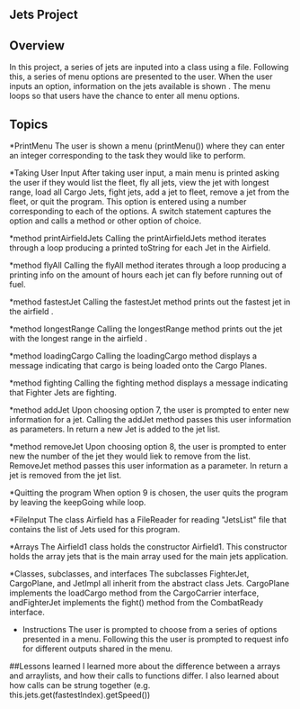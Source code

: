 ## Jets Project

## Overview

In this project, a series of jets are inputed into a class using a file. Following this, a series of menu options are presented to the user. When the user inputs an option, information on the jets available is shown . The menu loops so that users have the chance to enter all menu options.

## Topics

*PrintMenu
The user is shown a menu (printMenu()) where they can enter an integer corresponding to the task they would like to perform.

*Taking User Input
After taking user input, a main menu is printed asking the user if they would list the fleet, fly all jets, view the jet with longest range, load all Cargo Jets, fight jets, add a jet to fleet, remove a jet from the fleet, or quit the program. This option is entered using a number corresponding to each of the options. A switch statement captures the option and calls a method or other option of choice.

*method printAirfieldJets
Calling the printAirfieldJets method iterates through a loop producing a printed toString for each Jet in the Airfield.

*method flyAll
Calling the flyAll method iterates through a loop producing a printing info on the amount of hours each jet can fly before running out of fuel.

*method fastestJet
Calling the fastestJet method prints out the fastest jet in the airfield .

*method longestRange
Calling the longestRange method prints out the jet with the longest range in the airfield .

*method loadingCargo
Calling the loadingCargo method displays a message indicating that cargo is being loaded onto the Cargo Planes.


*method fighting
Calling the fighting method displays a message indicating that Fighter Jets  are fighting.

*method addJet
Upon choosing option 7, the user is prompted to enter new information for a jet.
Calling the addJet method passes this user information as parameters. In return a new Jet is added to the jet list.

*method removeJet
Upon choosing option 8, the user is prompted to enter new the number of the jet they would liek to remove from the list. RemoveJet method passes this user information as a parameter. In return a jet is removed from the jet list.

*Quitting the program
When option 9 is chosen, the user quits the program by leaving the keepGoing while loop.

*FileInput
The class Airfield has a FileReader for reading "JetsList" file that contains the list of Jets used for this program.

*Arrays
The Airfield1 class holds the constructor Airfield1. This constructor holds the array jets that is the main array used for the main jets application.

*Classes, subclasses, and interfaces
The subclasses FighterJet, CargoPlane, and JetImpl all inherit from the abstract class Jets. CargoPlane implements the loadCargo method from the CargoCarrier interface, andFighterJet implements the fight() method from the CombatReady interface.

* Instructions
The user is prompted to choose from a series of options presented in a menu. Following this the user is prompted to request info for different outputs shared in the menu.

##Lessons learned
I learned more about the difference between a arrays and arraylists, and how their calls to functions differ. I also learned about how calls can be strung together (e.g. this.jets.get(fastestIndex).getSpeed())

